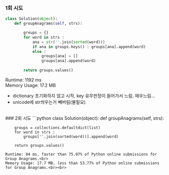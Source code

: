 ### 1회 시도
```python
class Solution(object):
    def groupAnagrams(self, strs):

        groups = {}
        for word in strs :
            ana = str(''.join(sorted(word)))
            if ana in groups.keys() : groups[ana].append(word)
            else :
                groups[ana] = []
                groups[ana].append(word)
                
        return groups.values()
```
Runtime: 1192 ms<br>
Memory Usage: 17.2 MB<br>
- dictionary 초기화하지 않고 시작, key 유무판정이 들어가서 느림. 매우느림...
- unicode에 str씌우는거 빼버림(불필요)
<br>
### 2회 시도
```python
class Solution(object):
    def groupAnagrams(self, strs):

        groups = collections.defaultdict(list)
        for word in strs :
            groups[''.join(sorted(word))].append(word)
                
        return groups.values()
```
Runtime: 84 ms, faster than 75.97% of Python online submissions for Group Anagrams.<br>
Memory Usage: 17.7 MB, less than 53.77% of Python online submissions for Group Anagrams.<br><br>
